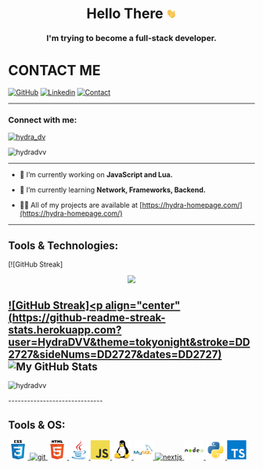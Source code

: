 <h1 align="center"> Hello There <img src="https://raw.githubusercontent.com/ABSphreak/ABSphreak/master/gifs/Hi.gif" height="20px"></h1>
<h3 align="center">I'm trying to become a full-stack developer.</h3>

<!-- Bu kısımda ise benim hakkımda iletişim kısımları var.-->

# CONTACT ME

[![GitHub](https://img.shields.io/badge/SUPPORT%20AT-GITHUB-blue?style=for-the-badge&logo=github)](https://github.com/HydraDVV)
[![Linkedin](https://img.shields.io/badge/linkedin-%230077B5.svg?&style=for-the-badge&logo=linkedin&logoColor=white)](https://www.linkedin.com/in/arda-y%C4%B1ld%C4%B1z-8a12a3249/)
[![Contact](https://img.shields.io/badge/CONTACT-GMAIL-yellow?style=for-the-badge&logo=gmail&logoColor=white)](mailto:ihydradevv@gmail.com)

<!-- Bu kısımda ise benim hakkımda iletişim kısımları var V2.-->
------------------------------

<h3 align="left">Connect with me:</h3>
<p align="left"> <a href="https://twitter.com/hydra_dv" target="blank"><img src="https://img.shields.io/twitter/follow/hydra_dv?logo=twitter&style=for-the-badge" alt="hydra_dv" /></a> </p>
<p align="left"> <img src="https://komarev.com/ghpvc/?username=hydradvv&label=Profile%20views (GitHub)&color=0e75b6&style=for-the-badge" alt="hydradvv" /> </p>
</p>
</p>

<!-- Bu kısımda birkaç adet tool var.-->
                       

<!-- Burası kendi hakkımda alanım.-->
------------------------------

- 🔭 I’m currently working on **JavaScript and Lua.**

- 🌱 I’m currently learning **Network, Frameworks, Backend.**

- 👨‍💻 All of my projects are available at [https://hydra-homepage.com/](https://hydra-homepage.com/)

------------------------------

<!-- Toolların devamı.-->

## Tools & Technologies:

[![GitHub Streak]<p align="center"> <img src="https://github-readme-streak-stats.herokuapp.com?user=HydraDVV&theme=tokyonight&stroke=DD2727&sideNums=DD2727&dates=DD2727)](https://git.io/streak-stats" /> </p>

 [![GitHub Streak]<p align="center"(https://github-readme-streak-stats.herokuapp.com?user=HydraDVV&theme=tokyonight&stroke=DD2727&sideNums=DD2727&dates=DD2727)](https://git.io/streak-stats)
 ![My GitHub Stats](https://github-readme-stats.vercel.app/api/?username=HydraDVV&count_private=true&theme=tokyonight&showicons=true)
 ------------------------------

<p align="left"> <img src="https://github-profile-trophy.vercel.app/?username=HydraDVV&theme=tokyonight" alt="hydradvv" /> </p>    
 ------------------------------
<!-- pngler.-->
 
## Tools & OS: 
 
<p align="left"> <a href="https://www.w3schools.com/css/" target="_blank" rel="noreferrer"> <img src="https://raw.githubusercontent.com/devicons/devicon/master/icons/css3/css3-original-wordmark.svg" alt="css3" width="40" height="40"/> </a> <a href="https://git-scm.com/" target="_blank" rel="noreferrer"> <img src="https://www.vectorlogo.zone/logos/git-scm/git-scm-icon.svg" alt="git" width="40" height="40"/> </a> <a href="https://www.w3.org/html/" target="_blank" rel="noreferrer"> <img src="https://raw.githubusercontent.com/devicons/devicon/master/icons/html5/html5-original-wordmark.svg" alt="html5" width="40" height="40"/> </a> <a href="https://www.java.com" target="_blank" rel="noreferrer"> <img src="https://raw.githubusercontent.com/devicons/devicon/master/icons/java/java-original.svg" alt="java" width="40" height="40"/> </a> <a href="https://developer.mozilla.org/en-US/docs/Web/JavaScript" target="_blank" rel="noreferrer"> <img src="https://raw.githubusercontent.com/devicons/devicon/master/icons/javascript/javascript-original.svg" alt="javascript" width="40" height="40"/> </a> <a href="https://www.linux.org/" target="_blank" rel="noreferrer"> <img src="https://raw.githubusercontent.com/devicons/devicon/master/icons/linux/linux-original.svg" alt="linux" width="40" height="40"/> </a> <a href="https://www.mysql.com/" target="_blank" rel="noreferrer"> <img src="https://raw.githubusercontent.com/devicons/devicon/master/icons/mysql/mysql-original-wordmark.svg" alt="mysql" width="40" height="40"/> </a> <a href="https://nextjs.org/" target="_blank" rel="noreferrer"> <img src="https://cdn.worldvectorlogo.com/logos/nextjs-2.svg" alt="nextjs" width="40" height="40"/> </a> <a href="https://nodejs.org" target="_blank" rel="noreferrer"> <img src="https://raw.githubusercontent.com/devicons/devicon/master/icons/nodejs/nodejs-original-wordmark.svg" alt="nodejs" width="40" height="40"/> </a> <a href="https://www.python.org" target="_blank" rel="noreferrer"> <img src="https://raw.githubusercontent.com/devicons/devicon/master/icons/python/python-original.svg" alt="python" width="40" height="40"/> </a> <a href="https://www.typescriptlang.org/" target="_blank" rel="noreferrer"> <img src="https://raw.githubusercontent.com/devicons/devicon/master/icons/typescript/typescript-original.svg" alt="typescript" width="40" height="40"/> </a> </p>
